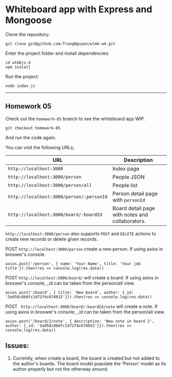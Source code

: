 # Whiteboard app with Express and Mongoose

Clone the repository:

```
git clone git@github.com:TrangNguyen/wtmb-w4.git
```

Enter the project folder and install dependencies:

```
cd wtmbjs-4
npm install
```

Run the project:

```
node index.js

```

----

## Homework 05

Check out the `homework-05` branch to see the whiteboard app WIP.

```
git checkout homework-05
```

And run the code again.

You can visit the following URLs;

| URL | Description
| --- | ---
| `http://localhost:3000` | Index page
| `http://localhost:3000/person` | People JSON
| `http://localhost:3000/person/all` | People list
| `http://localhost:3000/person/:personId` | Person detail page with `personId`
| `http://localhost:3000/board/:boardId`  | Board detail page with notes and collaborators.

`http://localhost:3000/person` also supports `POST` and `DELETE` actions to
create new records or delete given records.

POST `http://localhost:3000/person` create a new person.
If using axios in broswer's console.
```
axios.post('/person', { name: 'Your Name', title: 'Your job title'}).then(res => console.log(res.data))
```

POST `http://localhost:3000/board/` will create a board.
If using axios in broswer's console, _id can be taken from the person/all view.
```
axios.post('/board', { tilte: 'New board', author: {_id: '5a058c8b0fc1d72f4c674032'}}).then(res => console.log(res.data))
```

POST ` http://localhost:3000/board/:boardId/note` will create a note.
If using axios in broswer's console, _id can be taken from the person/all view.
```
axios.post('/board/2/note', { description: 'New note in board 2', author: {_id: '5a058c8b0fc1d72f4c674032'}}).then(res => console.log(res.data))
```

## Issues:
1. Currently, when create a board, the board is created but not added to the author's boards. The board model populate the 'Person' model as its author properly but not the otherway around.
